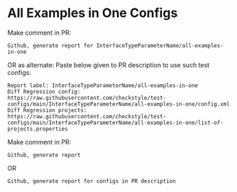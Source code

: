 # All Examples in One Configs
Make comment in PR:
```
Github, generate report for InterfaceTypeParameterName/all-examples-in-one
```
OR as alternate:
Paste below given to PR description to use such test configs:
```
Report label: InterfaceTypeParameterName/all-examples-in-one
Diff Regression config: https://raw.githubusercontent.com/checkstyle/test-configs/main/InterfaceTypeParameterName/all-examples-in-one/config.xml
Diff Regression projects: https://raw.githubusercontent.com/checkstyle/test-configs/main/InterfaceTypeParameterName/all-examples-in-one/list-of-projects.properties
```
Make comment in PR:
```
Github, generate report
```
OR
```
Github, generate report for configs in PR description
```
